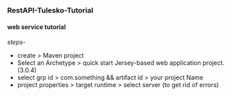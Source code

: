 ### RestAPI-Tulesko-Tutorial
#### web service tutorial

<i>steps-</i> 
- create > Maven project
- Select an Archetype > quick start Jersey-based web application project.(3.0.4)
- select grp id > com.something && artifact id > your project Name
- project properties > target runtime > select server (to get rid of errors)
